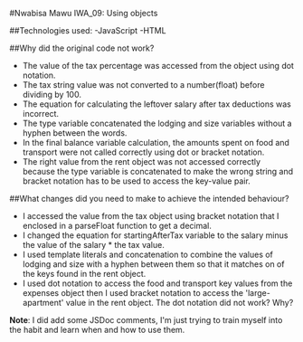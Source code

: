 #Nwabisa Mawu IWA_09: Using objects

##Technologies used: 
-JavaScript 
-HTML

##Why did the original code not work?
- The value of the tax percentage was accessed from the object using dot notation.
- The tax string value was not converted to a number(float) before dividing by 100.
- The equation for calculating the leftover salary after tax deductions was incorrect.
- The type variable concatenated the lodging and size variables without a hyphen between the words.
- In the final balance variable calculation, the amounts spent on food and transport were not called correctly using dot or bracket notation.
- The right value from the rent object was not accessed correctly because the type variable is concatenated to make the wrong string and bracket notation has to be used to access the key-value pair. 

##What changes did you need to make to achieve the intended behaviour?
- I accessed the value from the tax object using bracket notation that I enclosed in a parseFloat function to get a decimal.
- I changed the equation for startingAfterTax variable to the salary minus the value of the salary * the tax value.
- I used template literals and concatenation to combine the values of lodging and size with a hyphen between them so that it matches on of the keys found in the rent object.
- I used dot notation to access the food and transport key values from the expenses object then I used bracket notation to access the 'large-apartment' value in the rent object. The dot notation did not work? Why? 

**Note**: I did add some JSDoc comments, I'm just trying to train myself into the habit and learn when and how to use them.